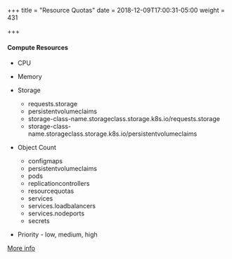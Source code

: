 +++
title = "Resource Quotas"
date = 2018-12-09T17:00:31-05:00
weight = 431

+++

#### Compute Resources
* CPU
* Memory
* Storage
   * requests.storage
   * persistentvolumeclaims
   * storage-class-name.storageclass.storage.k8s.io/requests.storage
   * storage-class-name.storageclass.storage.k8s.io/persistentvolumeclaims
* Object Count
   * configmaps
   * persistentvolumeclaims
   * pods
   * replicationcontrollers
   * resourcequotas
   * services
   * services.loadbalancers
   * services.nodeports
   * secrets

* Priority - low, medium, high


[More info](https://kubernetes.io/docs/tasks/administer-cluster/manage-resources/quota-memory-cpu-namespace/)
